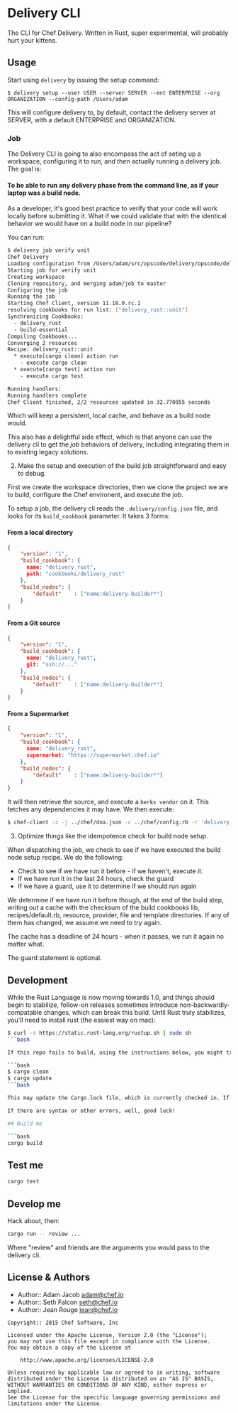 # Delivery CLI

The CLI for Chef Delivery. Written in Rust, super experimental, will probably hurt your kittens.

## Usage

Start using `delivery` by issuing the setup command:

```shell
$ delivery setup --user USER --server SERVER --ent ENTERPRISE --org ORGANIZATION --config-path /Users/adam
```

This will configure delivery to, by default, contact the delivery server at SERVER, with a default
ENTERPRISE and ORGANIZATION.

### Job

The Delivery CLI is going to also encompass the act of seting up a workspace,
configuring it to run, and then actually running a delivery job. The goal is:

#### To be able to run any delivery phase from the command line, as if your laptop was a build node.

As a developer, it's good best practice to verify that your code will work
locally before submitting it. What if we could validate that with the identical
behavior we would have on a build node in our pipeline?

You can run:

```bash
$ delivery job verify unit
Chef Delivery
Loading configuration from /Users/adam/src/opscode/delivery/opscode/delivery-cli
Starting job for verify unit
Creating workspace
Cloning repository, and merging adam/job to master
Configuring the job
Running the job
Starting Chef Client, version 11.18.0.rc.1
resolving cookbooks for run list: ["delivery_rust::unit"]
Synchronizing Cookbooks:
  - delivery_rust
  - build-essential
Compiling Cookbooks...
Converging 2 resources
Recipe: delivery_rust::unit
  * execute[cargo clean] action run
    - execute cargo clean
  * execute[cargo test] action run
    - execute cargo test

Running handlers:
Running handlers complete
Chef Client finished, 2/2 resources updated in 32.770955 seconds
```

Which will keep a persistent, local cache, and behave as a build node would.

This also has a delightful side effect, which is that anyone can use the delivery
cli to get the *job* behaviors of delivery, including integrating them in to existing
legacy solutions.

2) Make the setup and execution of the build job straightforward and easy
   to debug.

First we create the workspace directories, then we clone the project we are to
build, configure the Chef environent, and execute the job.

To setup a job, the delivery cli reads the `.delivery/config.json` file, and
looks for its `build_cookbook` parameter. It takes 3 forms:

#### From a local directory
```json
{
    "version": "1",
    "build_cookbook": {
      name: "delivery_rust",
      path: "cookbooks/delivery_rust"
    },
    "build_nodes": {
        "default"    : ["name:delivery-builder*"]
    }
}
```

#### From a Git source
```json
{
    "version": "1",
    "build_cookbook": {
      name: "delivery_rust",
      git: "ssh://..."
    },
    "build_nodes": {
        "default"    : ["name:delivery-builder*"]
    }
}
```

#### From a Supermarket
```json
{
    "version": "1",
    "build_cookbook": {
      name: "delivery_rust",
      supermarket: "https://supermarket.chef.io"
    },
    "build_nodes": {
        "default"    : ["name:delivery-builder*"]
    }
}
```

It will then retrieve the source, and execute a `berks vendor` on it. This fetches
any dependencies it may have. We then execute:

```bash
$ chef-client -z -j ../chef/dna.json -c ../chef/config.rb -r 'delivery_rust::unit'
```

3) Optimize things like the idempotence check for build node setup.

When dispatching the job, we check to see if we have executed the build node setup
recipe. We do the following:

* Check to see if we have run it before - if we haven't, execute it.
* If we have run it in the last 24 hours, check the guard
* If we have a guard, use it to determine if we should run again

We determine if we have run it before though, at the end of the build step, writing
out a cache with the checksum of the build cookbooks lib, recipes/default.rb, resource,
provider, file and template directories. If any of them has changed, we assume we need
to try again.

The cache has a deadline of 24 hours - when it passes, we run it again no matter what.

The guard statement is optional.

## Development

While the Rust Language is now moving towards 1.0, and things should begin to stabilize, follow-on releases sometimes introduce non-backwardly-compatable changes, which can break this build. Until Rust truly stabilizes, you'll need to install rust (the easiest way on mac):

```bash
$ curl -s https://static.rust-lang.org/rustup.sh | sudo sh
```bash

If this repo fails to build, using the instructions below, you might try:

```bash
$ cargo clean
$ cargo update
```bash

This may update the Cargo.lock file, which is currently checked in. If there are changes, they should likely be included in your CR.

If there are syntax or other errors, well, good luck!

## Build me

```bash
cargo build
```

## Test me

```bash
cargo test
```

## Develop me

Hack about, then:

```bash
cargo run -- review ...
```

Where "review" and friends are the arguments you would pass to the delivery cli.

## License & Authors
- Author:: Adam Jacob <adam@chef.io>
- Author:: Seth Falcon <seth@chef.io>
- Author:: Jean Rouge <jean@chef.io>

```text
Copyright:: 2015 Chef Software, Inc

Licensed under the Apache License, Version 2.0 (the "License");
you may not use this file except in compliance with the License.
You may obtain a copy of the License at

    http://www.apache.org/licenses/LICENSE-2.0

Unless required by applicable law or agreed to in writing, software
distributed under the License is distributed on an "AS IS" BASIS,
WITHOUT WARRANTIES OR CONDITIONS OF ANY KIND, either express or implied.
See the License for the specific language governing permissions and
limitations under the License.
```
